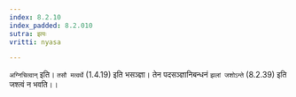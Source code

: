 ```yaml
---
index: 8.2.10
index_padded: 8.2.010
sutra: झयः
vritti: nyasa

---
```

`अग्निचित्वान्` इति। `तसौ मत्वर्थे` (1.4.19) इति भसञ्ज्ञा। तेन पदसञ्ज्ञानिबन्धनं `झलां जशोऽन्ते` (8.2.39) इति जश्त्वं न भवति।।